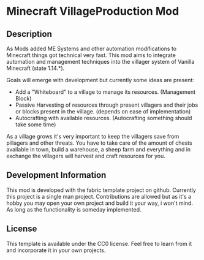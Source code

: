 # Minecraft VillageProduction Mod

## Description

As Mods added ME Systems and other automation modifications to Minecraft things got technical very fast. This mod aims to integrate automation and management techniques into the villager system of Vanilla Minecraft (state 1.14.*).

Goals will emerge with development but currently some ideas are present:

- Add a "Whiteboard" to a village to manage its resources. (Management Block)
- Passive Harvesting of resources through present villagers and their jobs or blocks present in the village. (depends on ease of implementation)
- Autocrafting with available resources. (Autocrafting something should take some time)

As a village grows it's very important to keep the villagers save from pillagers and other threats. You have to take care of the amount of chests available in town, build a warehouse, a sheep farm and everything and in exchange the villagers will harvest and craft resources for you.

## Development Information

This mod is developed with the fabric template project on github. Currently this project is a single man project. Contributions are allowed but as it's a hobby you may open your own project and build it your way, i won't mind. As long as the functionality is someday implemented.

## License

This template is available under the CC0 license. Feel free to learn from it and incorporate it in your own projects.

